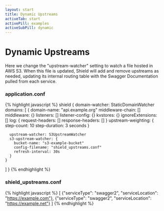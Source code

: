```yaml
---
layout: start
title: Dynamic Upstreams
activeTab: start
activePill: examples
activeSubPill: dynamic
---
```

# Dynamic Upstreams

Here we change the "upstream-watcher" setting to watch a file hosted in AWS S3.  When this file is updated, Shield will
add and remove upstreams as needed, updating its internal routing table with the Swagger Documentation pulled from each
service.

### application.conf

{% highlight javascript %}
shield {
  domain-watcher: StaticDomainWatcher
  domains: [
    {
      domain-name: "api.example.org"
      middleware-chain: []
      middleware: {}
      listeners: []
      listener-config: {}
      kvstores: {}
      ignoreExtensions: []
      log: {
        request-headers: []
        response-headers: []
      }
      upstream-weighting: {
        step-count: 10
        step-duration: 3 seconds
      }

      upstream-watcher: S3UpstreamWatcher
      s3-upstream-watcher: {
        bucket-name: "s3-example-bucket"
        config-filename: "shield_upstreams.conf"
        refresh-interval: 30s
      }
    }
  ]
}
{% endhighlight %}

### shield_upstreams.conf
{% highlight javascript %}
[
  {"serviceType": "swagger2", "serviceLocation": "https://example.com"},
  {"serviceType": "swagger2", "serviceLocation": "https://example.net"}
]
{% endhighlight %}

